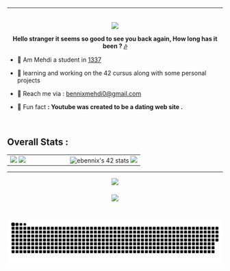 ---
<br/>

<div align="center">
<img src="https://res.cloudinary.com/ddlollhtp/image/upload/v1652805917/greetings_noxf6k.gif" align="center" height="" width="600" />
</div>  
  

**<div align="center">Hello stranger it seems so good to see you back again,
How long has it been  ? [🎶](https://www.youtube.com/watch?v=qUmccbstKrc)</div>**  


- 🔭 Am Mehdi a student in [1337](https://1337.ma/en/) 
  

- 📗 learning and working on the 42 cursus along with some personal projects


- 💬 Reach me via : bennixmehdi0@gmail.com <br />
 

- 👯 Fun fact **: Youtube was created to be a dating web site .**  

</br>

## Overall Stats :
<div align="center">
<table>
<tr><td valign="top" width="45%">

<img src="https://github-readme-stats.vercel.app/api?username=ElmehdiBennix&show_icons=true&theme=merko&hide_border=true&include_all_commits=true&count_private=true" style="width: 100%" />
<img src="https://github-readme-stats.vercel.app/api/top-langs/?username=ElmehdiBennix&theme=merko&langs_count=4&hide_border=true" style="width:100%"/>

</td><td valign="top" width="55%">
 
<img src="https://badge.mediaplus.ma/greenbinary/ebennix" alt="ebennix's 42 stats" style="width:100%"/>
<img src="https://github-readme-streak-stats.herokuapp.com/?user=ElmehdiBennix&theme=merko&hide_border=true" style="width:100%" />

</td></tr>
</table>
</div>

----


<div align="center">
<img src="https://quotes-github-readme.vercel.app/api?type=vetical&theme=merko"/>
</br>
</br>
<img src="https://komarev.com/ghpvc/?username=ElmehdiBennix&&style=flat-square" align="center" />
</br>
</div>

 #

<div align="center">

<img src=https://github.com/ElmehdiBennix/ElmehdiBennix/blob/output/snake.svg alt="Snake animation" />
</div>
